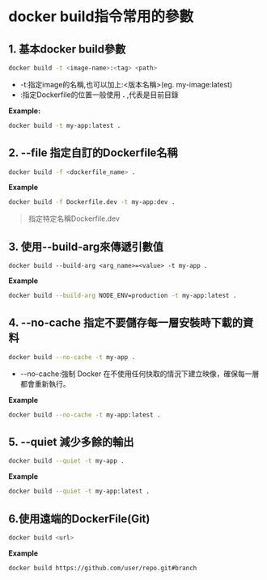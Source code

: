 # docker build指令常用的參數

## 1. 基本docker build參數

```bash
docker build -t <image-name>:<tag> <path>
```

- -t:指定image的名稱,也可以加上:<版本名稱>(eg. my-image:latest)
- <paht>:指定Dockerfile的位置一般使用 **.** ,代表是目前目錄

**Example:**

```bash
docker build -t my-app:latest .
```

## 2. --file 指定自訂的Dockerfile名稱

```bash
docker build -f <dockerfile_name> .
```

**Example**

```bash
docker build -f Dockerfile.dev -t my-app:dev .
```

> 指定特定名稱Dockerfile.dev

## 3. 使用--build-arg來傳遞引數值

```
docker build --build-arg <arg_name>=<value> -t my-app .
```


**Example**

```bash
docker build --build-arg NODE_ENV=production -t my-app:latest .
```


## 4. --no-cache 指定不要儲存每一層安裝時下載的資料

```bash
docker build --no-cache -t my-app .
```

- --no-cache:強制 Docker 在不使用任何快取的情況下建立映像，確保每一層都會重新執行。

**Example**

```bash
docker build --no-cache -t my-app:latest .
```

## 5. --quiet 減少多餘的輸出

```bash
docker build --quiet -t my-app .
```

**Example**

```bash
docker build --quiet -t my-app:latest .
```

## 6.使用遠端的DockerFile(Git)

```bash
docker build <url>
```

**Example**

```bash
docker build https://github.com/user/repo.git#branch
```



